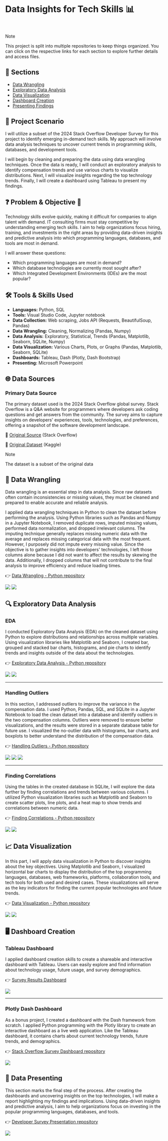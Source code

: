<h1>Data Insights for Tech Skills 📊</h1><br>

> [!NOTE]
> This project is split into multiple repositories to keep things organized. You can click on the respective links for each section to explore further details and access files.


## 📂 Sections
  <ul>
    <!--<li><a href = '#data-collection'>Data Collection</a></li>-->
    <li><a href = '#data-wrangling'>Data Wrangling</a></li>
    <li><a href = '#exploratory-data'>Exploratory Data Analysis</a></li>
    <li><a href = '#data-visualization'>Data Visualization</a></li>
    <li><a href = '#dashboard'>Dashboard Creation</a></li>
    <li><a href = '#presenting'>Presenting Findings</a></li>
  </ul>


<h2> 🎯 Project Scenario</h2>

I will utilize a subset of the 2024 Stack Overflow Developer Survey for this project to identify emerging in-demand tech skills. My approach will involve data analysis techniques to uncover current trends in programming skills, databases, and development tools.

I will begin by cleaning and preparing the data using data wrangling techniques. Once the data is ready, I will conduct an exploratory analysis to identify compensation trends and use various charts to visualize distributions. Next, I will visualize insights regarding the top technology trends. Finally, I will create a dashboard using Tableau to present my findings.

<h2>❓ Problem & Objective 🚀</h2>

<p>Technology skills evolve quickly, making it difficult for companies to align talent with demand. IT consulting firms must stay competitive by understanding emerging tech skills. I aim to help organizations focus hiring,
training, and investments in the right areas by providing data-driven insights and predictive analysis into which programming languages, databases, and tools are most in demand. </p>

<p>I will answer these questions: </p>

<ul>
  <li>Which programming languages are most in demand?</li>
  <li>Which database technologies are currently most sought after?</li>
  <li>Which Integrated Development Environments (IDEs) are the most popular?</li>
</ul>

<h2>🛠️ Tools & Skills Used</h2>

<ul>
  <li><strong>Languages:</strong> Python, SQL</li>
  <li><strong>Tools:</strong> Visual Studio Code, Jupyter notebook</li>
  <li><strong>Data Collection:</strong> Web scraping, Jobs API (Requests, BeautifulSoup, Pandas)</li>
  <li><strong>Data Wrangling:</strong> Cleaning, Normalizing (Pandas, Numpy)</li>
  <li><strong>Data Analysis:</strong> Exploratory, Statistical, Trends (Pandas, Matplotlib, Seaborn, SQLite, Numpy)</li>
  <li><strong>Data Visualization:</strong> Various Charts, Plots, or Graphs (Pandas, Matplotlib, Seaborn, SQLite)</li>
  <li><strong>Dashboards:</strong> Tableau, Dash (Plotly, Dash Bootstrap)</li>
  <li><strong>Presenting:</strong> Microsoft Powerpoint</li>
</ul>

<h2>🌐 Data Sources</h2>

### Primary Data Source

The primary dataset used is the 2024 Stack Overflow global survey. Stack Overflow is a Q&A website for programmers where developers ask coding questions and get answers from the community. The survey aims to capture insights on developers' experiences, tools, technologies, and preferences, offering a snapshot of the software development landscape.

🔗 [Original Source](https://stackoverflow.blog/2024/08/06/2into4-developer-survey/) (Stack Overflow) <br>

🔗 [Original Dataset](https://www.kaggle.com/datasets/failureh3ro/stack-overflow-survey-data-2024-subset) (Kaggle)

> [!NOTE]
> The dataset is a subset of the original data

<!--
### Other Sources

These are some sources used in the beginning process, but ultimately not used in the later stages. 

🔗 [Jobs on Naukri](https://www.kaggle.com/promptcloud/jobs-on-naukricom)

> Dataset on Kaggle.com

🔗 [Popular Programming Languages](https://cf-courses-data.s3.us.cloud-object-storage.appdomain.cloud/IBM-DA0321EN-SkillsNetwork/labs/datasets/Programming_Languages.html)

> Website on the IBM Cloud

<h2 id = 'data-collection'>📝 Data Collection</h2>

The data collection section is the first step of the data analysis process. In this stage, I will gather data from the Jobs API, web scraping, and the Stack Overflow developer survey. 

<h3>Jobs API Data Collection</h3>

I worked with the Jobs API provided by IBM to collect and analyze job posting data. Using Python, Pandas, and Requests in a Jupyter Notebook, I processed JSON data to identify job demand across technologies and locations. The results were exported to Excel for further analysis, providing insights into hiring demands. Although the insights from this section were not included in the final presentation, the process provided valuable hands-on experience.

👉 [Data Collection - Jobs API repository](https://github.com/FaiLuReH3Ro/data-collection-jobs-api)

<img src = 'Pictures/1.PNG'>

<img src = 'Pictures/2.PNG'>

<hr>

### Web Scraping Data Collection

I utilized web scraping techniques with Python to extract information about popular programming languages from an IBM Cloud website. Using Pandas, Beautiful Soup, and Requests in a Jupyter Notebook, I scraped the names and average salaries corresponding to programming languages before exporting the data to a CSV file for potential future use. Even though the scraped data were not applied in the final analysis, this step offered valuable experience in web scraping data collection. 

👉 [Data Collection - Web Scraping repository](https://github.com/FaiLuReH3Ro/data-collection-web-scraping)

<img src = 'Pictures/3.PNG'>

<img src = 'Pictures/4.PNG'>

<hr>

### Dataset Exploration

As an initial step, I explored the Stack Overflow survey dataset in Jupyter Notebook using Python and Pandas. I examined the dataset's structure, including row count, column names, and data types, to gain familiarity with the data before deeper analysis.

👉 [Exploring Dataset repository](https://github.com/FaiLuReH3Ro/exploring-dataset) 

<img src = 'Pictures/5.PNG'>
-->
<h2 id = 'data-wrangling'>🔧 Data Wrangling</h2>

Data wrangling is an essential step in data analysis. Since raw datasets often contain inconsistencies or missing values, they must be cleaned and prepared to enable accurate and reliable analysis.

I applied data wrangling techniques in Python to clean the dataset before performing the analysis. Using Python libraries such as Pandas and Numpy in a Jupyter Notebook, I removed duplicate rows, imputed missing values, performed data normalization, and dropped irrelevant columns. The imputing technique generally replaces missing numeric data with the average and replaces missing categorical data with the most frequent. However, I purposely did not impute every missing value. Since the objective is to gather insights into developers' technologies, I left those columns alone because I did not want to affect the results by skewing the data. Additionally, I dropped columns that will not contribute to the final analysis to improve efficiency and reduce loading times. 


👉 [Data Wrangling - Python repository](https://github.com/FaiLuReH3Ro/data-wrangling-py)

<img src = 'Pictures/6.PNG'>

<img src = 'Pictures/7.PNG'>

<h2 id = 'exploratory-data'>🔍 Exploratory Data Analysis</h2>

### EDA

I conducted Exploratory Data Analysis (EDA) on the cleaned dataset using Python to explore distributions and relationships across multiple variables. Using visualization libraries like Matplotlib and Seaborn, I created bar, grouped and stacked bar charts, histograms, and pie charts to identify trends and insights outside of the data about the technologies. 

👉 [Exploratory Data Analysis - Python repository](https://github.com/FaiLuReH3Ro/exploratory-da-py)

<img src = 'Pictures/8.PNG'>

<img src = 'Pictures/9.PNG'>

<hr>

### Handling Outliers

In this section, I addressed outliers to improve the variance in the compensation data. I used Python, Pandas, SQL, and SQLite in a Jupyter Notebook to load the clean dataset into a database and identify outliers in the two compensation columns. Outliers were removed to ensure better visualizations, and the results were stored in a separate database table for future use. I visualized the no-outlier data with histograms, bar charts, and boxplots to better understand the distribution of the compensation data. 

👉 [Handling Outliers - Python repository](https://github.com/FaiLuReH3Ro/outliers-py)

<img src = 'Pictures/10.PNG'>

<img src = 'Pictures/11.PNG'>

<img src = 'Pictures/12.PNG'>

<hr>

### Finding Correlations

Using the tables in the created database in SQLite, I will explore the data further by finding correlations and trends between various columns. I utilized Python visualization libraries such as Matplotlib and Seaborn to create scatter plots, line plots, and a heat map to show trends and correlations between numeric data. 

👉 [Finding Correlations - Python repository](https://github.com/FaiLuReH3Ro/correlations-py)

<img src = 'Pictures/13.PNG'>

<img src = 'Pictures/14.PNG'>

<h2 id = 'data-visualization'>📈 Data Visualization</h2>

In this part, I will apply data visualization in Python to discover insights about the key objectives. Using Matplotlib and Seaborn, I visualized horizontal bar charts to display the distribution of the top programming languages, databases, web frameworks, platforms, collaboration tools, and tech tools for both used and desired cases. These visualizations will serve as the key indicators for finding the current popular technologies and future trends. 

👉 [Data Visualization - Python repository](https://github.com/FaiLuReH3Ro/data-visualization-py)

<img src = 'Pictures/15.PNG'>

<img src = 'Pictures/16.PNG'>

<h2 id = 'dashboard'>🖥️ Dashboard Creation</h2>

### Tableau Dashboard

I applied dashboard creation skills to create a shareable and interactive dashboard with Tableau. Users can easily explore and find information about technology usage, future usage, and survey demographics. 

👉 [Survey Results Dashboard](https://public.tableau.com/views/SurveyResultsDashboard_17555489432820/CurrentTechnologyUsage?:language=en-US&:sid=&:redirect=auth&:display_count=n&:origin=viz_share_link)

<img src = 'Pictures/17.PNG'>

<hr>

### Plotly Dash Dashboard

As a bonus project, I created a dashboard with the Dash framework from scratch. I applied Python programming with the Plotly library to create an interactive dashboard as a live web application. Like the Tableau dashboard, it contains charts about current technology trends, future trends, and demographics. 

👉 [Stack Overflow Survey Dashboard repository](https://github.com/FaiLuReH3Ro/dev-survey-dashboard)

<img src = 'Pictures/18.PNG'>

<h2 id = 'presenting'>🎤 Data Presenting</h2>

This section marks the final step of the process. After creating the dashboards and uncovering insights on the top technologies, I will make a report highlighting my findings and implications. Using data-driven insights and predictive analysis, I aim to help organizations focus on investing in the popular programming languages, databases, and tools.

👉 [Developer Survey Presentation repository](https://github.com/FaiLuReH3Ro/dev-survey-presentation)

<img src = 'Pictures/19.PNG'>



